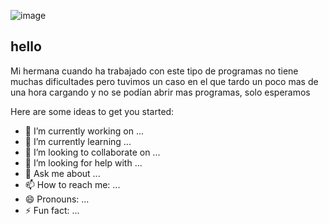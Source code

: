 ![image](https://user-images.githubusercontent.com/113820547/218565665-fb237c5d-6f9b-4764-b351-4999b80ca08b.png)

## **hello**

Mi hermana cuando ha trabajado con este tipo de programas no tiene muchas dificultades pero tuvimos un caso en el que tardo un poco mas de una hora cargando y no se podían abrir mas programas, solo esperamos 

Here are some ideas to get you started:

- 🔭 I’m currently working on ...
- 🌱 I’m currently learning ...
- 👯 I’m looking to collaborate on ...
- 🤔 I’m looking for help with ...
- 💬 Ask me about ...
- 📫 How to reach me: ...
- 😄 Pronouns: ...
- ⚡ Fun fact: ...
